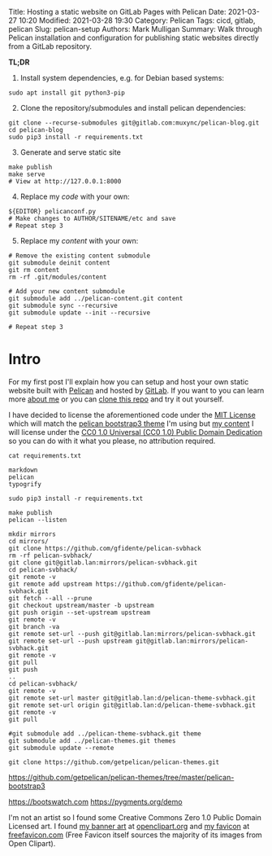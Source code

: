 Title: Hosting a static website on GitLab Pages with Pelican
Date: 2021-03-27 10:20
Modified: 2021-03-28 19:30
Category: Pelican
Tags: cicd, gitlab, pelican
Slug: pelican-setup
Authors: Mark Mulligan
Summary: Walk through Pelican installation and configuration for publishing static websites directly from a GitLab repository.

**TL;DR**

1. Install system dependencies, e.g. for Debian based systems:
```
sudo apt install git python3-pip
```
2. Clone the repository/submodules and install pelican dependencies:
```
git clone --recurse-submodules git@gitlab.com:muxync/pelican-blog.git
cd pelican-blog
sudo pip3 install -r requirements.txt
```
3. Generate and serve static site
```
make publish
make serve
# View at http://127.0.0.1:8000
```
4. Replace my *code* with your own:
```
${EDITOR} pelicanconf.py
# Make changes to AUTHOR/SITENAME/etc and save
# Repeat step 3
```
5. Replace my *content* with your own:
```
# Remove the existing content submodule
git submodule deinit content
git rm content
rm -rf .git/modules/content

# Add your new content submodule
git submodule add ../pelican-content.git content
git submodule sync --recursive
git submodule update --init --recursive

# Repeat step 3
```

# Intro
For my first post I'll explain how you can setup and host your own static website built with [Pelican](https://getpelican.com) and hosted by [GitLab](https://about.gitlab.com).  If you want to you can learn more [about me](pages/about.html) or you can [clone this repo](https://gitlab.com/muxync/pelican-blog.git) and try it out yourself.

I have decided to license the aforementioned code under the [MIT License](https://en.wikipedia.org/wiki/MIT_License) which will match the [pelican bootstrap3 theme](https://github.com/getpelican/pelican-themes/blob/master/pelican-bootstrap3) I'm using but [my content](https://gitlab.com/muxync/pelican-content) I will license under the [CC0 1.0 Universal (CC0 1.0) Public Domain Dedication](https://creativecommons.org/publicdomain/zero/1.0) so you can do with it what you please, no attribution required.


`cat requirements.txt`
```
markdown
pelican
typogrify
```

```
sudo pip3 install -r requirements.txt
```


```
make publish
pelican --listen
```



```
mkdir mirrors
cd mirrors/
git clone https://github.com/gfidente/pelican-svbhack
rm -rf pelican-svbhack/
git clone git@gitlab.lan:mirrors/pelican-svbhack.git
cd pelican-svbhack/
git remote -v
git remote add upstream https://github.com/gfidente/pelican-svbhack.git
git fetch --all --prune
git checkout upstream/master -b upstream
git push origin --set-upstream upstream
git remote -v
git branch -va
git remote set-url --push git@gitlab.lan:mirrors/pelican-svbhack.git
git remote set-url --push upstream git@gitlab.lan:mirrors/pelican-svbhack.git
git remote -v
git pull
git push
..
cd pelican-svbhack/
git remote -v
git remote set-url master git@gitlab.lan:d/pelican-theme-svbhack.git
git remote set-url origin git@gitlab.lan:d/pelican-theme-svbhack.git
git remote -v
git pull
```


```
#git submodule add ../pelican-theme-svbhack.git theme
git submodule add ../pelican-themes.git themes
git submodule update --remote

```


```
git clone https://github.com/getpelican/pelican-themes.git

```
https://github.com/getpelican/pelican-themes/tree/master/pelican-bootstrap3


https://bootswatch.com
https://pygments.org/demo

I'm not an artist so I found some Creative Commons Zero 1.0 Public Domain Licensed art.  I found [my banner art](https://openclipart.org/detail/202226/banner-5) at [openclipart.org](https://openclipart.org/share) and [my favicon](https://freefavicon.com/freefavicons/animal/iconinfo/little-penguin-152-27563.html) at [freefavicon.com](https://freefavicon.com/about) (Free Favicon itself sources the majority of its images from Open Clipart).


